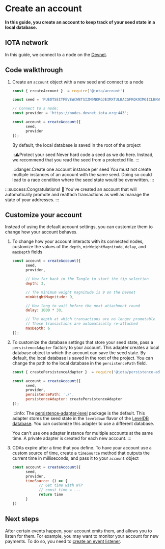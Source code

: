 # Create an account

**In this guide, you create an account to keep track of your seed state in a local database.**

## IOTA network

In this guide, we connect to a node on the [Devnet](root://getting-started/0.1/network/iota-networks.md#devnet).

## Code walkthrough

1. Create an `account` object with a new seed and connect to a node
   
      ```js
      const { createAccount }  = require('@iota/account')

      const seed = 'PUEOTSEITFEVEWCWBTSIZM9NKRGJEIMXTULBACGFRQK9IMGICLBKW9TTEVSDQMGWKBXPVCBMMCXWMNPDX';

      // Connect to a node;
      const provider = 'https://nodes.devnet.iota.org:443';

      const account = createAccount({
            seed,
            provider
      });
      ```

      By default, the local database is saved in the root of the project

      :::warning:Protect your seed
      Never hard code a seed as we do here. Instead, we recommend that you read the seed from a protected file.
      :::

      :::danger:Create one account instance per seed
      You must not create multiple instances of an account with the same seed. Doing so could lead to a race condition where the seed state would be overwritten.
      :::

:::success:Congratulations! :tada:
You've created an account that will automatically promote and reattach transactions as well as manage the state of your addresses.
:::

## Customize your account

Instead of using the default account settings, you can customize them to change how your account behaves.

1. To change how your account interacts with its connected nodes, customize the values of the `depth`, `minWeightMagnitude`, `delay`, and `maxDepth` fields

      ```js
      const account = createAccount({
            seed,
            provider,

            // How far back in the Tangle to start the tip selection
            depth: 3,

            // The minimum weight magnitude is 9 on the Devnet
            minWeightMagnitude: 9,

            // How long to wait before the next attachment round
            delay: 1000 * 30,

            // The depth at which transactions are no longer promotable
            // Those transactions are automatically re-attached
            maxDepth: 6
      });
      ```

2. To customize the database settings that store your seed state, pass a `persistenceAdapter` factory to your account. This adapter creates a local database object to which the account can save the seed state. By default, the local database is saved in the root of the project. You can change the path to the local database in the `persistencePath` field.

      ```js
      const { createPersistenceAdapter }  = require('@iota/persistence-adapter-level')

      const account = createAccount({
            seed,
            provider,
            persistencePath: './',
            persistenceAdapter: createPersistenceAdapter
      });
      ```

      :::info:
      The [persistence-adapter-level](https://github.com/iotaledger/iota.js/tree/next/packages/persistence-adapter-level) package is the default. This adapter stores the seed state in the `leveldown` flavor of the [LevelDB database](https://github.com/google/leveldb). You can customize this adapter to use a different database.

      You can't use one adapter instance for multiple accounts at the same time. A private adapter is created for each new account.
      :::

3. CDAs expire after a time that you define. To have your account use a custom source of time, create a `timeSource` method that outputs the current time in milliseconds, and pass it to your `account` object

      ```js
      const account = createAccount({
            seed,
            provider,
            timeSource: () => {
                  // Get time with NTP
                  // const time = ...
                  return time
            }
      })
      ```

## Next steps

After certain events happen, your account emits them, and allows you to listen for them. For example, you may want to monitor your account for new payments. To do so, you need to [create an event listener](../js/listen-to-events.md).
